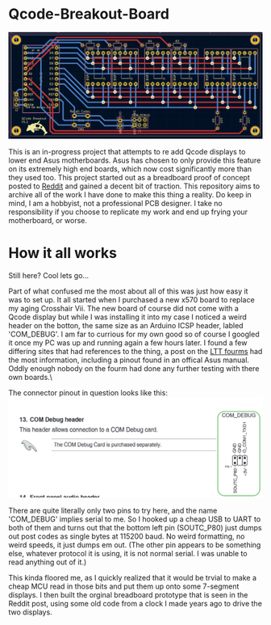 # Qcode-Breakout-Board

![3X PCB](https://github.com/Sciguy429/Qcode-Breakout-Board/blob/main/Images/Qcode-Breakout-PCB-3X-V1-1.png)

This is an in-progress project that attempts to re add Qcode displays to lower end Asus motherboards. Asus has chosen to only provide this feature on its extremely high end boards, which now cost significantly more than they used too. This project started out as a breadboard proof of concept posted to [Reddit](https://www.reddit.com/r/techsupportmacgyver/comments/16v3af7/asus_removed_qcode_displays_from_low_end/) and gained a decent bit of traction. This repository aims to archive all of the work I have done to make this thing a reality. Do keep in mind, I am a hobbyist, not a professional PCB designer. I take no responsibility if you choose to replicate my work and end up frying your motherboard, or worse.

# How it all works
Still here? Cool lets go...

Part of what confused me the most about all of this was just how easy it was to set up. It all started when I purchased a new x570 board to replace my aging Crosshair Vii. The new board of course did not come with a Qcode display but while I was installing it into my case I noticed a weird header on the botton, the same size as an Arduino ICSP header, labled 'COM_DEBUG'. I am far to currious for my own good so of course I googled it once my PC was up and running again a few hours later. I found a few differing sites that had references to the thing, a post on the [LTT fourms](https://linustechtips.com/topic/1373425-phd-6000-connector-on-asus-mb-what-i-fond/) had the most information, including a pinout found in an offical Asus manual. Oddly enough nobody on the fourm had done any further testing with there own boards.\

The connector pinout in question looks like this:
![COM_DEBUG Pinout](https://github.com/Sciguy429/Qcode-Breakout-Board/blob/main/Images/COM_DEBUG-Pinout.png)

There are quite literally only two pins to try here, and the name 'COM_DEBUG' implies serial to me. So I hooked up a cheap USB to UART to both of them and turns out that the bottom left pin (SOUTC_P80) just dumps out post codes as single bytes at 115200 baud. No weird formatting, no weird speeds, it just dumps em out. (The other pin appears to be something else, whatever protocol it is using, it is not normal serial. I was unable to read anything out of it.)

This kinda floored me, as I quickly realized that it would be trvial to make a cheap MCU read in those bits and put them up onto some 7-segment displays. I then built the orginal breadboard prototype that is seen in the Reddit post, using some old code from a clock I made years ago to drive the two displays.
